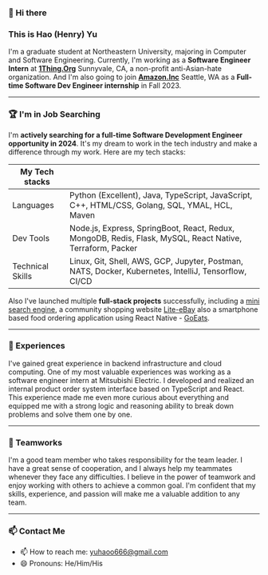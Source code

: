 
### 👋 Hi there
### This is Hao (Henry) Yu

I'm a graduate student at Northeastern University, majoring in Computer and Software Engineering. Currently, I'm working as a **Software Engineer Intern** at **[1Thing.Org](https://www.1thing.org/)** Sunnyvale, CA, a non-profit anti-Asian-hate organization. And I'm also going to join **[Amazon.Inc](https://www.aboutamazon.com/)** Seattle, WA as a **Full-time Software Dev Engineer internship** in Fall 2023. 


----------------------
### 🏆 I'm in Job Searching

I'm **actively searching for a full-time Software Development Engineer opportunity in 2024**. It's my dream to work in the tech industry and make a difference through my work. 
Here are my tech stacks:

<!-- I've gained a lot of skills and experience throughout my academic and professional journey. I am proficient in several languages and frameworks including JavaScript, Java, TypeScript, Python, HTML, CSS, Node.js, React, Angular, SQL, Express, Bootstrap, Shell Scripting, Terraform and have experience with database like MongoDB, MySQL, SQL Server, MS SQL. I am also have experience working in AWS.  -->

| My Tech stacks         |  |
|----------------------|--------------------------------------------------------|
| Languages            | Python (Excellent), Java, TypeScript, JavaScript, C++, HTML/CSS, Golang, SQL, YMAL, HCL, Maven                        |
| Dev Tools                | Node.js, Express, SpringBoot, React, Redux, MongoDB, Redis, Flask, MySQL, React Native, Terraform, Packer                        |
| Technical Skills | Linux, Git, Shell, AWS, GCP, Jupyter, Postman, NATS, Docker, Kubernetes, IntelliJ, Tensorflow, CI/CD                  |

Also I've launched multiple **full-stack projects** successfully, including a [mini search engine](https://github.com/Hao6666666/mini_msearch), a community shopping website [Lite-eBay](https://github.com/Hao6666666/Lite_eBay) also a smartphone based food ordering application using React Native - [GoEats](https://github.com/Hao6666666/GoEats).

----------------------
### 🔰 Experiences

I've gained great experience in backend infrastructure and cloud computing. One of my most valuable experiences was working as a software engineer intern at Mitsubishi Electric. I developed and realized an internal product order system interface based on TypeScript and React. This experience made me even more curious about everything and equipped me with a strong logic and reasoning ability to break down problems and solve them one by one.

----------------------
### 🫡 Teamworks

I'm a good team member who takes responsibility for the team leader. I have a great sense of cooperation, and I always help my teammates whenever they face any difficulties. I believe in the power of teamwork and enjoy working with others to achieve a common goal. I'm confident that my skills, experience, and passion will make me a valuable addition to any team.

----------------------
### 📫 Contact Me
- 📫 How to reach me: [yuhaoo666@gmail.com](yuhaoo666@gmail.com)
- 😄 Pronouns: He/Him/His
